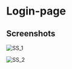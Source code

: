 # Login-page

## Screenshots

![SS_1](https://user-images.githubusercontent.com/70227528/231967849-8bb19f16-f56a-493f-84e1-09f13d51ab7b.png)

![SS_2](https://user-images.githubusercontent.com/70227528/231967953-b3c75f4a-7f04-4023-bfb8-6c3aa4552402.png)
